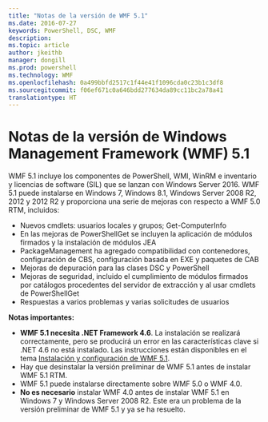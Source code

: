 ```yaml
---
title: "Notas de la versión de WMF 5.1"
ms.date: 2016-07-27
keywords: PowerShell, DSC, WMF
description: 
ms.topic: article
author: jkeithb
manager: dongill
ms.prod: powershell
ms.technology: WMF
ms.openlocfilehash: 0a499bbfd2517c1f44e41f1096cda0c23b1c3df8
ms.sourcegitcommit: f06ef671c0a646bdd277634da89cc11bc2a78a41
translationtype: HT
---
```

# <a name="windows-management-framework-wmf-51-release-notes"></a>Notas de la versión de Windows Management Framework (WMF) 5.1 #

WMF 5.1 incluye los componentes de PowerShell, WMI, WinRM e inventario y licencias de software (SIL) que se lanzan con Windows Server 2016. WMF 5.1 puede instalarse en Windows 7, Windows 8.1, Windows Server 2008 R2, 2012 y 2012 R2 y proporciona una serie de mejoras con respecto a WMF 5.0 RTM, incluidos:

- Nuevos cmdlets: usuarios locales y grupos; Get-ComputerInfo
- En las mejoras de PowerShellGet se incluyen la aplicación de módulos firmados y la instalación de módulos JEA
- PackageManagement ha agregado compatibilidad con contenedores, configuración de CBS, configuración basada en EXE y paquetes de CAB
- Mejoras de depuración para las clases DSC y PowerShell
- Mejoras de seguridad, incluido el cumplimiento de módulos firmados por catálogos procedentes del servidor de extracción y al usar cmdlets de PowerShellGet
- Respuestas a varios problemas y varias solicitudes de usuarios

**Notas importantes:**

- **WMF 5.1 necesita .NET Framework 4.6**. La instalación se realizará correctamente, pero se producirá un error en las características clave si .NET 4.6 no está instalado. Las instrucciones están disponibles en el tema [Instalación y configuración de WMF 5.1](https://msdn.microsoft.com/en-us/powershell/wmf/5.1/install-configure). 
- Hay que desinstalar la versión preliminar de WMF 5.1 antes de instalar WMF 5.1 RTM.
- WMF 5.1 puede instalarse directamente sobre WMF 5.0 o WMF 4.0.
- __No es necesario__ instalar WMF 4.0 antes de instalar WMF 5.1 en Windows 7 y Windows Server 2008 R2. Este era un problema de la versión preliminar de WMF 5.1 y ya se ha resuelto.  


